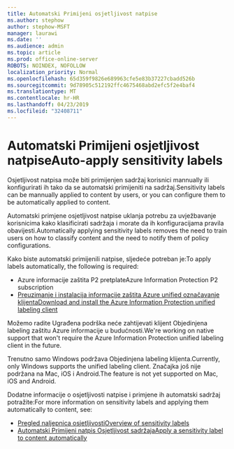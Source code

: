 ```yaml
---
title: Automatski Primijeni osjetljivost natpise
ms.author: stephow
author: stephow-MSFT
manager: laurawi
ms.date: ''
ms.audience: admin
ms.topic: article
ms.prod: office-online-server
ROBOTS: NOINDEX, NOFOLLOW
localization_priority: Normal
ms.openlocfilehash: 65d359f9826e689963cfe5e83b37227cbadd526b
ms.sourcegitcommit: 9d78905c512192ffc4675468abd2efc5f2e4baf4
ms.translationtype: MT
ms.contentlocale: hr-HR
ms.lasthandoff: 04/23/2019
ms.locfileid: "32408711"
---
```

# <a name="auto-apply-sensitivity-labels"></a><span data-ttu-id="9afa8-102">Automatski Primijeni osjetljivost natpise</span><span class="sxs-lookup"><span data-stu-id="9afa8-102">Auto-apply sensitivity labels</span></span>

<span data-ttu-id="9afa8-103">Osjetljivost natpisa može biti primijenjen sadržaj korisnici mannually ili konfigurirati ih tako da se automatski primijeniti na sadržaj.</span><span class="sxs-lookup"><span data-stu-id="9afa8-103">Sensitivity labels can be mannually applied to content by users, or you can configure them to be automatically applied to content.</span></span>

<span data-ttu-id="9afa8-104">Automatski primjene osjetljivost natpise uklanja potrebu za uvježbavanje korisnicima kako klasificirati sadržaja i morate da ih konfiguracijama pravila obavijesti.</span><span class="sxs-lookup"><span data-stu-id="9afa8-104">Automatically applying sensitivity labels removes the need to train users on how to classify content and the need to notify them of policy configurations.</span></span>

<span data-ttu-id="9afa8-105">Kako biste automatski primijenili natpise, sljedeće potreban je:</span><span class="sxs-lookup"><span data-stu-id="9afa8-105">To apply labels automatically, the following is required:</span></span>

- <span data-ttu-id="9afa8-106">Azure informacije zaštita P2 pretplate</span><span class="sxs-lookup"><span data-stu-id="9afa8-106">Azure Information Protection P2 subscription</span></span>
- [<span data-ttu-id="9afa8-107">Preuzimanje i instalacija informacije zaštita Azure unified označavanje klijenta</span><span class="sxs-lookup"><span data-stu-id="9afa8-107">Download and install the Azure Information Protection unified labeling client</span></span>](https://docs.microsoft.com/en-us/azure/information-protection/rms-client/install-unifiedlabelingclient-app)

<span data-ttu-id="9afa8-108">Možemo radite Ugrađena podrška neće zahtijevati klijent Objedinjena labeling zaštitu Azure informacije u budućnosti.</span><span class="sxs-lookup"><span data-stu-id="9afa8-108">We're working on native support that won't require the Azure Information Protection unified labeling client in the future.</span></span>

<span data-ttu-id="9afa8-109">Trenutno samo Windows podržava Objedinjena labeling klijenta.</span><span class="sxs-lookup"><span data-stu-id="9afa8-109">Currently, only Windows supports the unified labeling client.</span></span>  <span data-ttu-id="9afa8-110">Značajka još nije podržana na Mac, iOS i Android.</span><span class="sxs-lookup"><span data-stu-id="9afa8-110">The feature is not yet supported on Mac, iOS and Android.</span></span>

<span data-ttu-id="9afa8-111">Dodatne informacije o osjetljivosti natpise i primjene ih automatski sadržaj potražite:</span><span class="sxs-lookup"><span data-stu-id="9afa8-111">For more information on sensitivity labels and applying them automatically to content,  see:</span></span>

- [<span data-ttu-id="9afa8-112">Pregled naljepnica osjetljivosti</span><span class="sxs-lookup"><span data-stu-id="9afa8-112">Overview of sensitivity labels</span></span>](https://docs.microsoft.com/en-us/office365/securitycompliance/sensitivity-labels)
- [<span data-ttu-id="9afa8-113">Automatski Primijeni natpis Osjetljivost sadržaja</span><span class="sxs-lookup"><span data-stu-id="9afa8-113">Apply a sensitivity label to content automatically</span></span>](https://docs.microsoft.com/en-us/office365/securitycompliance/apply_sensitivity_label_automatically)